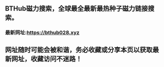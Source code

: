 ## **BTHub磁力搜索，全球最全最新最热种子磁力链接搜索。**
### 最新网址:<a href="https://bthub028.xyz" target="_blank">https://bthub028.xyz</a>
## 网址随时可能会被和谐，务必收藏或分享本页以获取最新网址，收藏访问不迷路！

     


